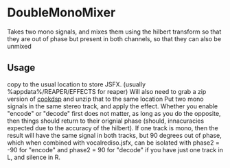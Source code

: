 # DoubleMonoMixer

Takes two mono signals, and mixes them using the hilbert transform so that they are out of phase
but present in both channels, so that they can also be unmixed

 ## Usage
copy to the usual location to store JSFX. (usually %appdata%/REAPER/EFFECTS for reaper)
Will also need to grab a zip version of [cookdsp](https://github.com/belangeo/cookdsp) and unzip that to the same location
Put two mono signals in the same stereo track, and apply the effect.
Whether you enable "encode" or "decode" first does not matter, as long as you do the opposite, then
things should return to their orignial phase (should, innacuracies expected due to the accuracy of the hilbert).
If one track is mono, then the result will have the same signal in both tracks, but 90 degrees out of phase,
which when combined with vocalrediso.jsfx, can be isolated with phase2 = -90 for "encode" and phase2 = 90 for "decode" if you have just one track in L, and silence in R.